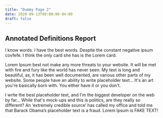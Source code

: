 ```yaml
---
title: "Dummy Page 2"
date: 2020-09-13T00:00:00-04:00
draft: false
---
```

## Annotated Definitions Report

 I know words. I have the best words. Despite the constant negative ipsum covfefe. I think the only card she has is the Lorem card.

Lorem Ipsum best not make any more threats to your website. It will be met with fire and fury like the world has never seen. My text is long and beautiful, as, it has been well documented, are various other parts of my website. Some people have an ability to write placeholder text... It's an art you're basically born with. You either have it or you don't.

I write the best placeholder text, and I'm the biggest developer on the web by far... While that's mock-ups and this is politics, are they really so different? An ‘extremely credible source’ has called my office and told me that Barack Obama’s placeholder text is a fraud. Lorem Ipsum is FAKE TEXT!
